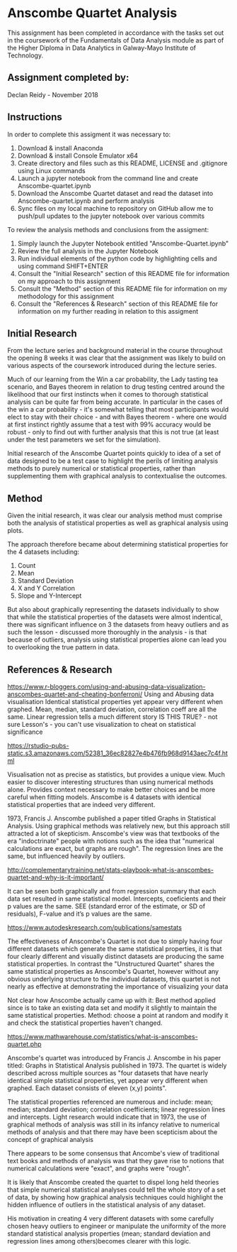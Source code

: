 # Anscombe Quartet Analysis
This assignment has been completed in accordance with the tasks set out in the coursework of the Fundamentals of Data Analysis module as part of the Higher Diploma in Data Analytics in Galway-Mayo Institute of Technology.

## Assignment completed by:
Declan Reidy - November 2018

## Instructions

In order to complete this assigment it was necessary to:
1. Download & install Anaconda
2. Download & install Console Emulator x64
3. Create directory and files such as this README, LICENSE and .gitignore using Linux commands
4. Launch a jupyter notebook from the command line and create Anscombe-quartet.ipynb
5. Download the Anscombe Quartet dataset and read the dataset into Anscombe-quartet.ipynb and perform analysis
6. Sync files on my local machine to repository on GitHub allow me to push/pull updates to the jupyter notebook over various commits


To review the analysis methods and conclusions from the assigment:
1. Simply launch the Jupyter Notebook entitled "Anscombe-Quartet.ipynb"
2. Review the full analysis in the Jupyter Notebook
3. Run individual elements of the python code by highlighting cells and using command SHIFT+ENTER
4. Consult the "Initial Research" section of this README file for information on my approach to this assignment
5. Consult the "Method" section of this README file for information on my methodology for this assignment
6. Consult the "References & Research" section of this README file for information on my further reading in relation to this assigment

## Initial Research
From the lecture series and background material in the course throughout the opening 8 weeks it was clear that the assignment was likely to build on various aspects of the coursework introduced during the lecture series.

Much of our learning from the Win a car probability, the Lady tasting tea scenario, and Bayes theorem in relation to drug testing centred around the likelihood that our first instincts when it comes to thorough statistical analysis can be quite far from being accurate. In particular in the cases of the win a car probability - it's somewhat telling that most participants would elect to stay with their choice - and with Bayes theorem - where one would at first instinct rightly assume that a test with 99% accuracy would be robust - only to find out with further analysis that this is not true (at least under the test parameters we set for the simulation).

Initial research of the Anscombe Quartet points quickly to idea of a set of data designed to be a test case to highlight the perils of limiting analysis methods to purely numerical or statistical properties, rather than supplementing them with graphical analysis to contextualise the outcomes.

## Method
Given the initial research, it was clear our analysis method must comprise both the analysis of statistical properties as well as graphical analysis using plots.

The approach therefore became about determining statistical properties for the 4 datasets including:
1. Count
2. Mean
3. Standard Deviation
4. X and Y Correlation
5. Slope and Y-Intercept

But also about graphically representing the datasets individually to show that while the statistical properties of the datasets were almost indentical, there was significant influence on 3 the datasets from heavy outliers and as such the lesson - discussed more thoroughly in the analysis - is that because of outliers, analysis using statistical properties alone can lead you to overlooking the true pattern in data.

## References & Research
https://www.r-bloggers.com/using-and-abusing-data-visualization-anscombes-quartet-and-cheating-bonferroni/
Using and Abusing data visualisation
Identical statistical properties yet appear very different when graphed.
Mean, median, standard deviation, correlation coeff are all the same.
Linear regression tells a much different story IS THIS TRUE? - not sure
Lesson's - you can't use visualization to cheat on statistical significance

https://rstudio-pubs-static.s3.amazonaws.com/52381_36ec82827e4b476fb968d9143aec7c4f.html

Visualisation not as precise as statistics, but provides a unique view. Much easier to discover interesting structures than using numerical methods alone. Provides context necessary to make better choices and be more careful when fitting models. Anscombe is 4 datasets with identical statistical properties that are indeed very different.

1973, Francis J. Anscombe published a paper titled Graphs in Statistical Analysis. Using graphical methods was relatively new, but this approach still attracted a lot of skepticism. Anscombe's view was that textbooks of the era "indoctrinate" people with notions such as the idea that "numerical calculations are exact, but graphs are rough". The regression lines are the same, but influenced heavily by outliers.

http://complementarytraining.net/stats-playbook-what-is-anscombes-quartet-and-why-is-it-important/

It can be seen both graphically and from regression summary that each data set resulted in same statistical model.
Intercepts, coeficients and their p values are the same. SEE (standard error of the estimate, or SD of residuals), F-value and it’s p values are the same.

https://www.autodeskresearch.com/publications/samestats

The effectiveness of Anscombe's Quartet is not due to simply having four different datasets which generate the same statistical properties, it is that four clearly different and visually distinct datasets are producing the same statistical properties. In contrast the "Unstructured Quartet" shares the same statistical properties as Anscombe's Quartet, however without any obvious underlying structure to the individual datasets, this quartet is not nearly as effective at demonstrating the importance of visualizing your data

Not clear how Anscombe actually came up with it:
Best method applied since is to take an existing data set and modify it slightly to maintain the same statistical properties.
Method: choose a point at random and modify it and check the statistical properties haven't changed.

https://www.mathwarehouse.com/statistics/what-is-anscombes-quartet.php

Anscombe's quartet was introduced by Francis J. Anscombe in his paper titled: Graphs in Statistical Analysis published in 1973. The quartet is widely described across multiple sources as "four datasets that have nearly identical simple statistical properties, yet appear very different when graphed. Each dataset consists of eleven (x,y) points".

The statistical properties referenced are numerous and include: mean; median; standard deviation; correlation coefficients; linear regression lines and intercepts. Light research would indicate that in 1973, the use of graphical methods of analysis was still in its infancy relative to numerical methods of analysis and that there may have been scepticism about the concept of graphical analysis 

There appears to be some consensus that Ancombe's view of traditional text books and methods of analysis was that they gave rise to notions that numerical calculations were "exact", and graphs were "rough".

It is likely that Anscombe created the quartet to dispel long held theories that simple numerical statistical analyses could tell the whole story of a set of data, by showing how graphical analysis techniques could highlight the hidden influence of outliers in the statistical analysis of any dataset.

His motivation in creating 4 very different datasets with some carefully chosen heavy outliers to engineer or manipulate the uniformity of the more standard statistical analysis properties (mean; standard deviation and regression lines among others)becomes clearer with this logic.




